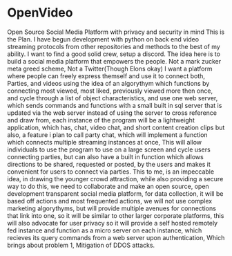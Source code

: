 # OpenVideo
Open Source Social Media Platform with privacy and security in mind
This is the Plan. 
I have begun development with python on back end video streaming protocols from other repositories and methods to the best of my ability. I want to find a good solid crew, setup a discord. The idea here is to build a social media platform that empowers the people. Not a mark zucker meta greed scheme, Not a Twitter(Though Elons okay) I want a platform where people can freely express themself and use it to connect both, Parties, and videos using the idea of an algorythym which functions by connecting most viewed, most liked, previously viewed more then once, and cycle through a list of object characteristics, and use one web server, which sends commands and functions with a small built in sql server that is updated via the web server instead of using the server to cross reference and draw from, each instance of the program will be a lightweight application, which has, chat, video chat, and short content creation clips but also, a feature i plan to call party chat, which will implement a function which connects multiple streaming instances at once, This will allow individuals to use the program to use on a large screen and cycle users connecting parties, but can also have a built in function which allows directions to be shared, requested or posted, by the users and makes it convenient for users to connect via parties. This to me, is an impeccable idea, in drawing the younger crowd attraction, while also providing a secure way to do this, we need to collaborate and make an open source, open development transparent social media platform, for data collection, it will be based off actions and most frequented actions, we will not use complex marketing algorythyms, but will provide multiple avenues for connections that link into one, so it will be similar to other larger corporate platforms, this will also advocate for user privacy so it will provide a self hosted remotely fed instance and function as a micro server on each instance, which recieves its query commands from a web server upon authentication, Which brings about problem 1, Mitigation of DDOS attacks. 
